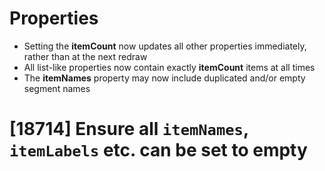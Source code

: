 # Properties

* Setting the **itemCount** now updates all other properties
  immediately, rather than at the next redraw
* All list-like properties now contain exactly **itemCount** items at
  all times
* The **itemNames** property may now include duplicated and/or empty
  segment names

# [18714] Ensure all `itemNames`, `itemLabels` etc. can be set to empty
